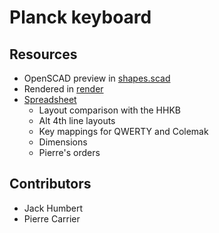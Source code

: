 Planck keyboard
===============

Resources
---------
- OpenSCAD preview in [shapes.scad](shapes.scad)
- Rendered in [render](render/)
- [Spreadsheet](https://docs.google.com/spreadsheets/d/16PL8BpmRk11sDVm4-0jr7IXSfV37S0lgZxZrVKjS4J4/)
  - Layout comparison with the HHKB
  - Alt 4th line layouts
  - Key mappings for QWERTY and Colemak
  - Dimensions
  - Pierre's orders

Contributors
------------
- Jack Humbert
- Pierre Carrier
